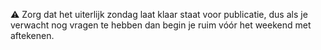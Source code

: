 ⚠️ Zorg dat het uiterlijk zondag laat klaar staat voor publicatie, dus als je verwacht nog vragen te hebben dan begin je ruim vóór het weekend met aftekenen.
